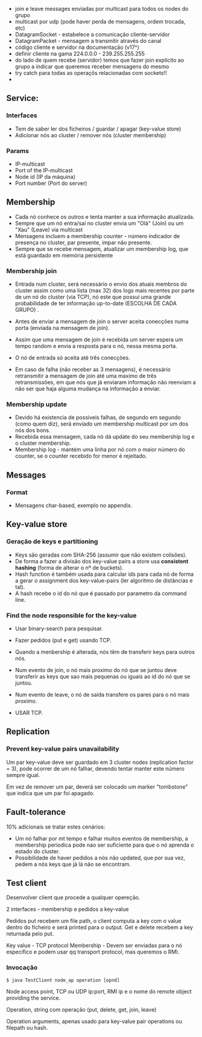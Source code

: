 - join e leave messages enviadas por multicast para todos os nodes do grupo
- multicast por udp (pode haver perda de mensagens, ordem trocada, etc)
- DatagramSocket - estabelece a comunicação cliente-servidor
- DatagramPacket - mensagem a transmitir através do canal
- código cliente e servidor na documentação (v17^)
- definir cliente na gama 224.0.0.0 - 239.255.255.255
- do lado de quem recebe (servidor) temos que fazer join explícito ao grupo a indicar que queremos receber mensagens do mesmo
- try catch para todas as operaçõs relacionadas com sockets!!
- 

## Service:

### Interfaces
- Tem de saber ler dos ficheiros / guardar / apagar (key-value store)
- Adicionar nós ao cluster / remover nós (cluster membership)

### Params
- IP-multicast
- Port of the IP-multicast
- Node id (IP da máquina)
- Port number (Port do server)

## Membership 

- Cada nó conhece os outros e tenta manter a sua informação atualizada.
- Sempre que um nó entra/saí no cluster envia um "Olá" (Join) ou um "Xau" (Leave) via multicast
- Mensagens incluem a membership counter - número indicador de presença no cluster, par presente, impar não presente. 
- Sempre que se recebe mensagem, atualizar um membership log, que está guardado em memória persistente

### Membership join

- Entrada num cluster, será necessário o envio dos atuais membros do cluster assim como uma lista (max 32) dos logs mais recentes por parte de um nó do cluster (via TCP), nó este que possui uma grande probabilidade de ter informação up-to-date (ESCOLHA DE CADA GRUPO) .
- Antes de enviar a mensagem de join o server aceita conecções numa porta (enviada na mensagem de join).
- Assim que uma mensagem de join é recebida um server espera um tempo random e envia a resposta para o nó, nessa mesma porta.
- O nó de entrada só aceita até três conecções.

- Em caso de falha (não receber as 3 mensagens), é necessário retransmitir a mensagem de join até uma maximo de três retransmissões, em que nós que já enviaram informação não reenviam a não ser que haja alguma mudança na informação a enviar.

### Membership update

- Devido há existencia de possiveis falhas, de segundo em segundo (como quem diz), será enviado um membership multicast por um dos nós dos bons.
- Recebida essa mensagem, cada nó dá update do seu membership log e o cluster membership.
- Membership log - mantém uma linha por nó com o maior número do counter, se o counter recebido for menor é rejeitado.

## Messages

### Format

- Mensagens char-based, exemplo no appendix.

## Key-value store

### Geração de keys e partitioning

- Keys são geradas com SHA-256 (assumir que não existem colisões).
- De forma a fazer a divisão dos key-value pairs a store usa **consistent hashing** (forma de alterar o nº de buckets).
- Hash function é também usada para calcular ids para cada nó de forma a gerar o assignment dos key-value-pairs (ler algoritmo de distâncias e tal).
- A hash recebe o id do nó que é passado por parametro da command line.

### Find the node responsible for the key-value

- Usar binary-search para pesquisar.
- Fazer pedidos (put e get) usando TCP.

- Quando a menbership é alterada, nós têm de transferir keys para outros nós.
- Num evento de join, o nó mais proximo do nó que se juntou deve transferir as keys que sao mais pequenas ou iguais ao id do nó que se juntou.
- Num evento de leave, o nó de saída transfere os pares para o nó mais proximo. 
- USAR TCP.

## Replication

### Prevent key-value pairs unavailability

Um par key-value deve ser guardado em 3 cluster nodes (replication factor = 3), pode ocorrer de um nó falhar, devendo tentar manter este número sempre igual.

Em vez de remover um par, deverá ser colocado um marker "tombstone" que indica que um par foi apagado.

## Fault-tolerance

10% adicionais se tratar estes cenários:
- Um nó falhar por mt tempo e falhar muitos eventos de membership, a membership periodica pode nao ser suficiente para que o nó aprenda o estado do cluster.
- Possibilidade de haver pedidos a nós não updated, que por sua vez, pedem a nós keys que já lá não se encontram.

## Test client 

Desenvolver client que procede a qualquer opereção.

2 interfaces - membership e pedidos a key-value

Pedidos put recebem um file path, o client computa a key com o value dentro do ficheiro e será printed para o output.
Get e delete recebem a key returnada pelo put.

Key value - TCP protocol
Membership - Devem ser enviadas para o nó especifico e podem usar qq transport protocol, mas queremos o RMI.

### Invocação

````shell
$ java TestClient node_ap operation [opnd]
````

Node access point, TCP ou UDP ip:port, RMI ip e o nome do remote object providing the service.

Operation, string com operação (put, delete, get, join, leave)

Operation arguments, apenas usado para key-value pair operations ou filepath ou hash.






